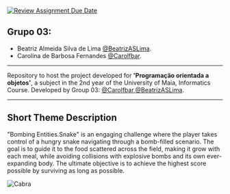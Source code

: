 [![Review Assignment Due Date](https://classroom.github.com/assets/deadline-readme-button-22041afd0340ce965d47ae6ef1cefeee28c7c493a6346c4f15d667ab976d596c.svg)](https://classroom.github.com/a/UfPX3NkQ)
## Grupo 03:  
* Beatriz Almeida Silva de Lima [@BeatrizASLima](https://github.com/BeatrizASLima).
* Carolina de Barbosa Fernandes [@Carolfbar](https://github.com/Carolfbar).

---

Repository to host the project developed for **'Programação orientada a objetos'**, a subject in the 2nd year of the University of Maia, Informatics Course. Developed by Group 03: [@Carolfbar](https://github.com/Carolfbar),[@BeatrizASLima](https://github.com/BeatrizASLima).

---

## Short Theme Description
"Bombing Entities.Snake" is an engaging challenge where the player takes control of a hungry snake navigating through a bomb-filled scenario. The goal is to guide it to the food scattered across the field, making it grow with each meal, while avoiding collisions with explosive bombs and its own ever-expanding body. The ultimate objective is to achieve the highest score possible by surviving as long as possible.

![Cabra](https://github.com/user-attachments/assets/c9270a2a-1770-4459-93dd-5f4ade2e6ed1)

